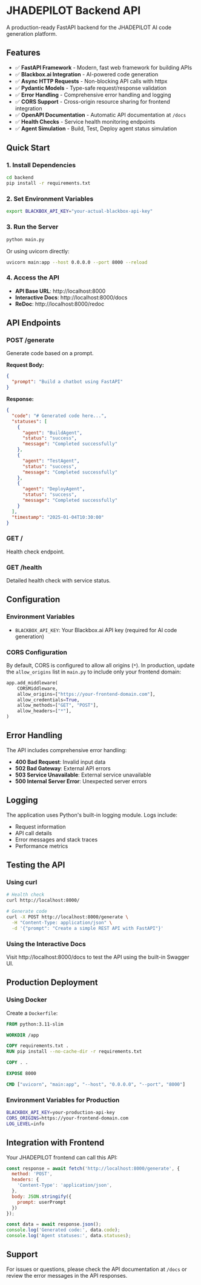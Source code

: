 # JHADEPILOT Backend API

A production-ready FastAPI backend for the JHADEPILOT AI code generation platform.

## Features

- ✅ **FastAPI Framework** - Modern, fast web framework for building APIs
- ✅ **Blackbox.ai Integration** - AI-powered code generation
- ✅ **Async HTTP Requests** - Non-blocking API calls with httpx
- ✅ **Pydantic Models** - Type-safe request/response validation
- ✅ **Error Handling** - Comprehensive error handling and logging
- ✅ **CORS Support** - Cross-origin resource sharing for frontend integration
- ✅ **OpenAPI Documentation** - Automatic API documentation at `/docs`
- ✅ **Health Checks** - Service health monitoring endpoints
- ✅ **Agent Simulation** - Build, Test, Deploy agent status simulation

## Quick Start

### 1. Install Dependencies

```bash
cd backend
pip install -r requirements.txt
```

### 2. Set Environment Variables

```bash
export BLACKBOX_API_KEY="your-actual-blackbox-api-key"
```

### 3. Run the Server

```bash
python main.py
```

Or using uvicorn directly:

```bash
uvicorn main:app --host 0.0.0.0 --port 8000 --reload
```

### 4. Access the API

- **API Base URL**: http://localhost:8000
- **Interactive Docs**: http://localhost:8000/docs
- **ReDoc**: http://localhost:8000/redoc

## API Endpoints

### POST /generate

Generate code based on a prompt.

**Request Body:**
```json
{
  "prompt": "Build a chatbot using FastAPI"
}
```

**Response:**
```json
{
  "code": "# Generated code here...",
  "statuses": [
    {
      "agent": "BuildAgent",
      "status": "success",
      "message": "Completed successfully"
    },
    {
      "agent": "TestAgent", 
      "status": "success",
      "message": "Completed successfully"
    },
    {
      "agent": "DeployAgent",
      "status": "success", 
      "message": "Completed successfully"
    }
  ],
  "timestamp": "2025-01-04T10:30:00"
}
```

### GET /

Health check endpoint.

### GET /health

Detailed health check with service status.

## Configuration

### Environment Variables

- `BLACKBOX_API_KEY`: Your Blackbox.ai API key (required for AI code generation)

### CORS Configuration

By default, CORS is configured to allow all origins (`*`). In production, update the `allow_origins` list in `main.py` to include only your frontend domain:

```python
app.add_middleware(
    CORSMiddleware,
    allow_origins=["https://your-frontend-domain.com"],
    allow_credentials=True,
    allow_methods=["GET", "POST"],
    allow_headers=["*"],
)
```

## Error Handling

The API includes comprehensive error handling:

- **400 Bad Request**: Invalid input data
- **502 Bad Gateway**: External API errors
- **503 Service Unavailable**: External service unavailable
- **500 Internal Server Error**: Unexpected server errors

## Logging

The application uses Python's built-in logging module. Logs include:

- Request information
- API call details
- Error messages and stack traces
- Performance metrics

## Testing the API

### Using curl

```bash
# Health check
curl http://localhost:8000/

# Generate code
curl -X POST http://localhost:8000/generate \
  -H "Content-Type: application/json" \
  -d '{"prompt": "Create a simple REST API with FastAPI"}'
```

### Using the Interactive Docs

Visit http://localhost:8000/docs to test the API using the built-in Swagger UI.

## Production Deployment

### Using Docker

Create a `Dockerfile`:

```dockerfile
FROM python:3.11-slim

WORKDIR /app

COPY requirements.txt .
RUN pip install --no-cache-dir -r requirements.txt

COPY . .

EXPOSE 8000

CMD ["uvicorn", "main:app", "--host", "0.0.0.0", "--port", "8000"]
```

### Environment Variables for Production

```bash
BLACKBOX_API_KEY=your-production-api-key
CORS_ORIGINS=https://your-frontend-domain.com
LOG_LEVEL=info
```

## Integration with Frontend

Your JHADEPILOT frontend can call this API:

```javascript
const response = await fetch('http://localhost:8000/generate', {
  method: 'POST',
  headers: {
    'Content-Type': 'application/json',
  },
  body: JSON.stringify({
    prompt: userPrompt
  })
});

const data = await response.json();
console.log('Generated code:', data.code);
console.log('Agent statuses:', data.statuses);
```

## Support

For issues or questions, please check the API documentation at `/docs` or review the error messages in the API responses.